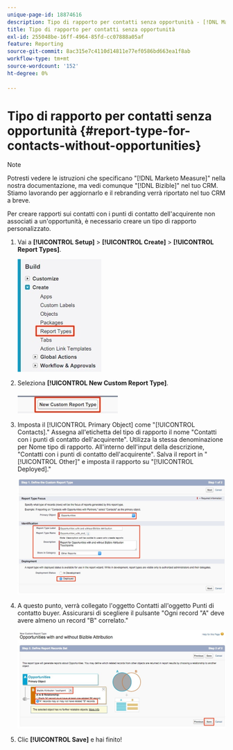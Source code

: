 ```yaml
---
unique-page-id: 18874616
description: Tipo di rapporto per contatti senza opportunità - [!DNL Marketo Measure] - Documentazione del prodotto
title: Tipo di rapporto per contatti senza opportunità
exl-id: 255048be-16ff-4964-85fd-cc07888a05af
feature: Reporting
source-git-commit: 8ac315e7c4110d14811e77ef0586bd663ea1f8ab
workflow-type: tm+mt
source-wordcount: '152'
ht-degree: 0%

---
```


# Tipo di rapporto per contatti senza opportunità {#report-type-for-contacts-without-opportunities}

>[!NOTE]
>
>Potresti vedere le istruzioni che specificano &quot;[!DNL Marketo Measure]&quot; nella nostra documentazione, ma vedi comunque &quot;[!DNL Bizible]&quot; nel tuo CRM. Stiamo lavorando per aggiornarlo e il rebranding verrà riportato nel tuo CRM a breve.

Per creare rapporti sui contatti con i punti di contatto dell&#39;acquirente non associati a un&#39;opportunità, è necessario creare un tipo di rapporto personalizzato.

1. Vai a **[!UICONTROL Setup]** > **[!UICONTROL Create]** > **[!UICONTROL Report Types]**.

   ![](assets/1.jpg)

1. Seleziona **[!UICONTROL New Custom Report Type]**.

   ![](assets/2.jpg)

1. Imposta il [!UICONTROL Primary Object] come &quot;[!UICONTROL Contacts].&quot; Assegna all&#39;etichetta del tipo di rapporto il nome &quot;Contatti con i punti di contatto dell&#39;acquirente&quot;. Utilizza la stessa denominazione per Nome tipo di rapporto. All&#39;interno dell&#39;input della descrizione, &quot;Contatti con i punti di contatto dell&#39;acquirente&quot;. Salva il report in &quot;[!UICONTROL Other]&quot; e imposta il rapporto su &quot;[!UICONTROL Deployed].&quot;

   ![](assets/3.jpg)

1. A questo punto, verrà collegato l&#39;oggetto Contatti all&#39;oggetto Punti di contatto buyer. Assicurarsi di scegliere il pulsante &quot;Ogni record &quot;A&quot; deve avere almeno un record &quot;B&quot; correlato.&quot;

   ![](assets/4.jpg)

1. Clic **[!UICONTROL Save]** e hai finito!
